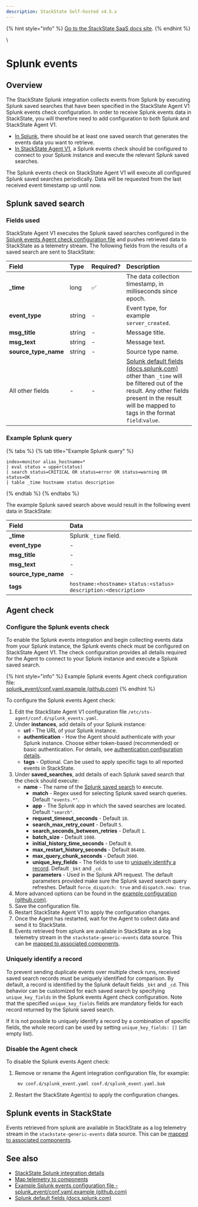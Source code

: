 ```yaml
---
description: StackState Self-hosted v4.5.x
---
```


{% hint style="info" %}
[Go to the StackState SaaS docs site](https://docs.stackstate.com/v/stackstate-saas/).
{% endhint %}

\

# Splunk events

## Overview

The StackState Splunk integration collects events from Splunk by executing Splunk saved searches that have been specified in the StackState Agent V1 Splunk events check configuration. In order to receive Splunk events data in StackState, you will therefore need to add configuration to both Splunk and StackState Agent V1.

* [In Splunk](splunk_events.md#splunk-saved-search), there should be at least one saved search that generates the events data you want to retrieve.
* [In StackState Agent V1](splunk_events.md#agent-check), a Splunk events check should be configured to connect to your Splunk instance and execute the relevant Splunk saved searches.

The Splunk events check on StackState Agent V1 will execute all configured Splunk saved searches periodically. Data will be requested from the last received event timestamp up until now.

## Splunk saved search

### Fields used

StackState Agent V1 executes the Splunk saved searches configured in the [Splunk events Agent check configuration file](splunk_events.md#agent-check) and pushes retrieved data to StackState as a telemetry stream. The following fields from the results of a saved search are sent to StackState:

| Field | Type | Required? | Description |
| :--- | :--- | :--- | :--- |
| **\_time** | long | ✅ | The data collection timestamp, in milliseconds since epoch. |
| **event\_type** | string | - | Event type, for example `server_created`. |
| **msg\_title** | string | - | Message title. |
| **msg\_text** | string | - | Message text. |
| **source\_type\_name** | string | - | Source type name. |
| All other fields | - | - | [Splunk default fields \(docs.splunk.com\)](https://docs.splunk.com/Documentation/Splunk/6.5.2/Data/Aboutdefaultfields) other than `_time` will be filtered out of the result. Any other fields present in the result will be mapped to tags in the format `field`:`value`. |

### Example Splunk query

{% tabs %}
{% tab title="Example Splunk query" %}
```text
index=monitor alias_hostname=*
| eval status = upper(status)
| search status=CRITICAL OR status=error OR status=warning OR status=OK
| table _time hostname status description
```
{% endtab %}
{% endtabs %}

The example Splunk saved search above would result in the following event data in StackState:

| Field | Data |
| :--- | :--- |
| **\_time** | Splunk `_time` field. |
| **event\_type** | - |
| **msg\_title** | - |
| **msg\_text** | - |
| **source\_type\_name** | - |
| **tags** | `hostname:<hostname>` `status:<status>` `description:<description>` |

## Agent check

### Configure the Splunk events check

To enable the Splunk events integration and begin collecting events data from your Splunk instance, the Splunk events check must be configured on StackState Agent V1. The check configuration provides all details required for the Agent to connect to your Splunk instance and execute a Splunk saved search.

{% hint style="info" %}
Example Splunk events Agent check configuration file:  
[splunk\_event/conf.yaml.example \(github.com\)](https://github.com/StackVista/sts-agent-integrations-core/blob/master/splunk_event/conf.yaml.example)
{% endhint %}

To configure the Splunk events Agent check:

1. Edit the StackState Agent V1 configuration file `/etc/sts-agent/conf.d/splunk_events.yaml`.
2. Under **instances**, add details of your Splunk instance:
   * **url** - The URL of your Splunk instance.
   * **authentication** - How the Agent should authenticate with your Splunk instance. Choose either token-based \(recommended\) or basic authentication. For details, see [authentication configuration details](splunk_stackpack.md#authentication).
   * **tags** - Optional. Can be used to apply specific tags to all reported events in StackState.
3. Under **saved\_searches**, add details of each Splunk saved search that the check should execute: 
   * **name** - The name of the [Splunk saved search](splunk_events.md#splunk-saved-search) to execute.
     * **match** - Regex used for selecting Splunk saved search queries. Default `"events.*"`.
     * **app** - The Splunk app in which the saved searches are located. Default `"search"`.
     * **request\_timeout\_seconds** - Default `10`.
     * **search\_max\_retry\_count** - Default `5`.
     * **search\_seconds\_between\_retries** - Default `1`.
     * **batch\_size** - Default `1000`.
     * **initial\_history\_time\_seconds** - Default `0`.
     * **max\_restart\_history\_seconds** - Default `86400`.
     * **max\_query\_chunk\_seconds** - Default `3600`.
     * **unique\_key\_fields** - The fields to use to [uniquely identify a record](splunk_events.md#uniquely-identify-a-record). Default `_bkt` and `_cd`.
     * **parameters** - Used in the Splunk API request. The default parameters provided make sure the Splunk saved search query refreshes. Default `force_dispatch: true` and `dispatch.now: true`.
4. More advanced options can be found in the [example configuration \(github.com\)](https://github.com/StackVista/sts-agent-integrations-core/blob/master/splunk_event/conf.yaml.example). 
5. Save the configuration file.
6. Restart StackState Agent V1 to apply the configuration changes.
7. Once the Agent has restarted, wait for the Agent to collect data and send it to StackState.
8. Events retrieved from splunk are available in StackState as a log telemetry stream in the `stackstate-generic-events` data source. This can be [mapped to associated components](../../../use/metrics-and-events/add-telemetry-to-element.md).

### Uniquely identify a record

To prevent sending duplicate events over multiple check runs, received saved search records must be uniquely identified for comparison. By default, a record is identified by the Splunk default fields `_bkt` and `_cd`. This behavior can be customized for each saved search by specifying `unique_key_fields` in the Splunk events Agent check configuration. Note that the specified `unique_key_fields` fields are mandatory fields for each record returned by the Splunk saved search.

If it is not possible to uniquely identify a record by a combination of specific fields, the whole record can be used by setting `unique_key_fields: []` \(an empty list\).

### Disable the Agent check

To disable the Splunk events Agent check:

1. Remove or rename the Agent integration configuration file, for example:

   ```text
    mv conf.d/splunk_event.yaml conf.d/splunk_event.yaml.bak
   ```

2. Restart the StackState Agent\(s\) to apply the configuration changes.

## Splunk events in StackState

Events retrieved from splunk are available in StackState as a log telemetry stream in the `stackstate-generic-events` data source. This can be [mapped to associated components](../../../use/metrics-and-events/add-telemetry-to-element.md).

## See also

* [StackState Splunk integration details](splunk_stackpack.md)
* [Map telemetry to components](../../../use/metrics-and-events/add-telemetry-to-element.md)
* [Example Splunk events configuration file - splunk\_event/conf.yaml.example \(github.com\)](https://github.com/StackVista/sts-agent-integrations-core/blob/master/splunk_event/conf.yaml.example)
* [Splunk default fields \(docs.splunk.com\)](https://docs.splunk.com/Documentation/Splunk/6.5.2/Data/Aboutdefaultfields) 

